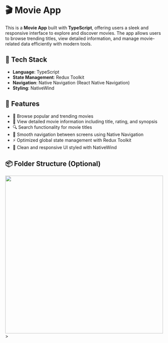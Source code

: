# 🎬 Movie App

This is a **Movie App** built with **TypeScript**, offering users a sleek and responsive interface to explore and discover movies. The app allows users to browse trending titles, view detailed information, and manage movie-related data efficiently with modern tools.

## 🚀 Tech Stack

- **Language**: TypeScript
- **State Management**: Redux Toolkit
- **Navigation**: Native Navigation (React Native Navigation)
- **Styling**: NativeWind

## 🔧 Features

- 🎥 Browse popular and trending movies
- 📄 View detailed movie information including title, rating, and synopsis
- 🔍 Search functionality for movie titles
- 📱 Smooth navigation between screens using Native Navigation
- ⚡ Optimized global state management with Redux Toolkit
- 🎨 Clean and responsive UI styled with NativeWind

## 📦 Folder Structure (Optional)

<img src="Movie App Gif.gif" style="height: 500px;">>
